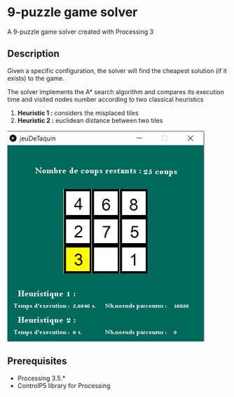 # 9-puzzle game solver
 A 9-puzzle game solver created with Processing 3


## Description

Given a specific configuration, the solver will find the cheapest solution (if it exists) to the game.

The solver implements the A* search algorithm and compares its execution time and visited nodes number according to two classical heuristics

1. **Heuristic 1 :** considers the misplaced tiles
2. **Heuristic 2 :** euclidean distance between two tiles

![Game_execution_exemple](/taquin.png)

## Prerequisites

*  Processing 3.5.*
*  ControlP5 library for Processing


